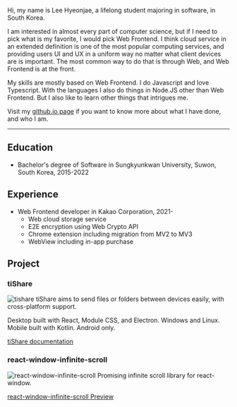 Hi, my name is Lee Hyeonjae, a lifelong student majoring in software, in South Korea.<br>

I am interested in almost every part of computer science,
but if I need to pick what is my favorite, I would pick Web Frontend.
I think cloud service in an extended definition is one of the most popular computing services,
and providing users UI and UX in a uniform way no matter what client devices are is important.
The most common way to do that is through Web,
and Web Frontend is at the front.

My skills are mostly based on Web Frontend. I do Javascript and love Typescript.
With the languages I also do things in Node.JS other than Web Frontend.
But I also like to learn other things that intrigues me.

Visit my [github.io page](https://dlguswo333.github.io) if you want to know more about what I have done, and who I am.<br>

---

## Education
- Bachelor's degree of Software in Sungkyunkwan University, Suwon, South Korea, 2015-2022

## Experience
- Web Frontend developer in Kakao Corporation, 2021-
    - Web cloud storage service
    - E2E encryption using Web Crypto API
    - Chrome extension including migration from MV2 to MV3
    - WebView including in-app purchase

## Project
### tiShare
![tishare](/img/about/tishare.webp)
tiShare aims to send files or folders between devices easily, with cross-platform support.

Desktop built with React, Module CSS, and Electron. Windows and Linux.<br>
Mobile built with Kotlin. Android only.

[tiShare documentation](https://dlguswo333.github.io/tishare-docs/)

### react-window-infinite-scroll
![react-window-infinite-scroll](/img/about/react-window-infinite-scroll.webp)
Promising infinite scroll library for react-window.

[react-window-infinite-scroll Preview](https://dlguswo333.github.io/react-window-infinite-scroll)
